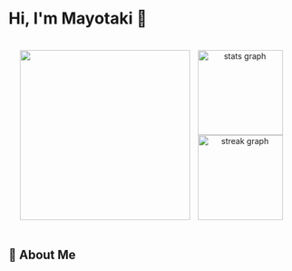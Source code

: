 # Hi, I'm Mayotaki 👋 

<div class=container>
  <img src="https://i.gifer.com/1dTC.gif" width="300"> 
  <div class=stats align="center">
    <img src="https://github-readme-stats.vercel.app/api?username=Mayotaki&hide_title=true&show_icons=true&include_all_commits=true&theme=ambient_gradient&locale=en&hide_border=true" height="150" alt="stats graph"  /> <br>
    <img src="https://streak-stats.demolab.com?user=Mayotaki&locale=en&mode=daily&theme=ambient_gradient&hide_border=true" height="150" alt="streak graph"  />
  </div>
</div>

<style>
  .container {
    display: flex;
    align-items: center;
    justify-content: space-between;
    padding: 20px;
  }
  .stats {
    max-width: 50%;
  }
</style>
## 🐾 About Me
